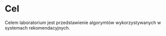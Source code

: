 # Cel

Celem laboratorium jest przedstawienie algorymtów wykorzystywanych w systemach rekomendacyjnych.

